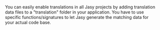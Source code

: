 You can easily enable translations in all Jasy projects by adding translation data files to a "translation" folder in your application. You have to use specific functions/signatures to let Jasy generate the matching data for your actual code base.


